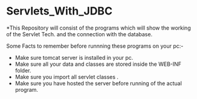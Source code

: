# Servlets_With_JDBC
*This Repository will consist of the programs which will show the working of the Servlet Tech. and the connection with the database.

Some Facts to remember before runnning these programs on your pc:-
  * Make sure tomcat server is installed in your pc.
  * Make sure all your data and classes are stored inside the WEB-INF folder.
  * Make sure you import all servlet classes .
  * Make sure you have hosted the server before running of the actual program.
